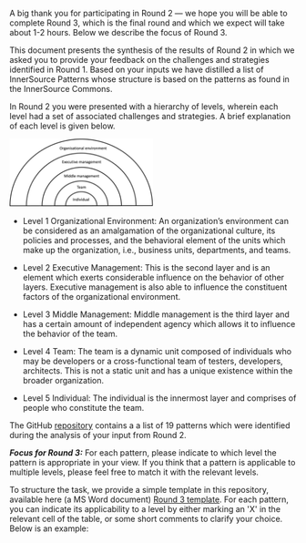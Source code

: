 ﻿A big thank you for participating in Round 2 — we hope you will be able to complete Round 3, which is the final round and which we expect will take about 1-2 hours. Below we describe the focus of Round 3.

This document presents the synthesis of the results of Round 2 in which we asked you to provide your feedback on the challenges and strategies identified in Round 1. Based on your inputs we have distilled a list of InnerSource Patterns whose structure is based on the patterns as found in the InnerSource Commons.

In Round 2 you were presented with a hierarchy of levels, wherein each level had a set of associated challenges and strategies. A brief explanation of each level is given below.

<img src="half-onion-is-delphi.png" alt="Hierarchy of levels" width="50%" title="Hierarchy of levels">


- Level 1 Organizational Environment: An organization’s environment can be considered as an amalgamation of the organizational culture, its policies and processes, and the behavioral element of the units which make up the organization, i.e., business units, departments, and teams.

- Level 2 Executive Management: This is the second layer and is an element which exerts considerable influence on the behavior of other layers. Executive management is also able to influence the constituent factors of the organizational environment. 

- Level 3 Middle Management: Middle management is the third layer and has a certain amount of independent agency which allows it to influence the behavior of the team.

- Level 4 Team: The team is a dynamic unit composed of individuals who may be developers or a cross-functional team of testers, developers, architects. This is not a static unit and has a unique existence within the broader organization.

- Level 5 Individual: The individual is the innermost layer and comprises of people who constitute the team. 

The GitHub [repository](https://github.com/yyshastri/InnerSource-Patterns) contains a a list of 19 patterns which were identified during the analysis of your input from Round 2. 

***Focus for Round 3:*** For each pattern, please indicate to which level the pattern is appropriate in your view. If you think that a pattern is applicable to multiple levels, please feel free to match it with the relevant levels. 

To structure the task, we provide a simple template in this repository, available here (a MS Word document) [Round 3 template](https://github.com/yyshastri/InnerSource-Patterns/blob/main/Round%203-template.docx). For each pattern, you can indicate its applicability to a level by either marking an 'X' in the relevant cell of the table, or some short comments to clarify your choice. Below is an example:
